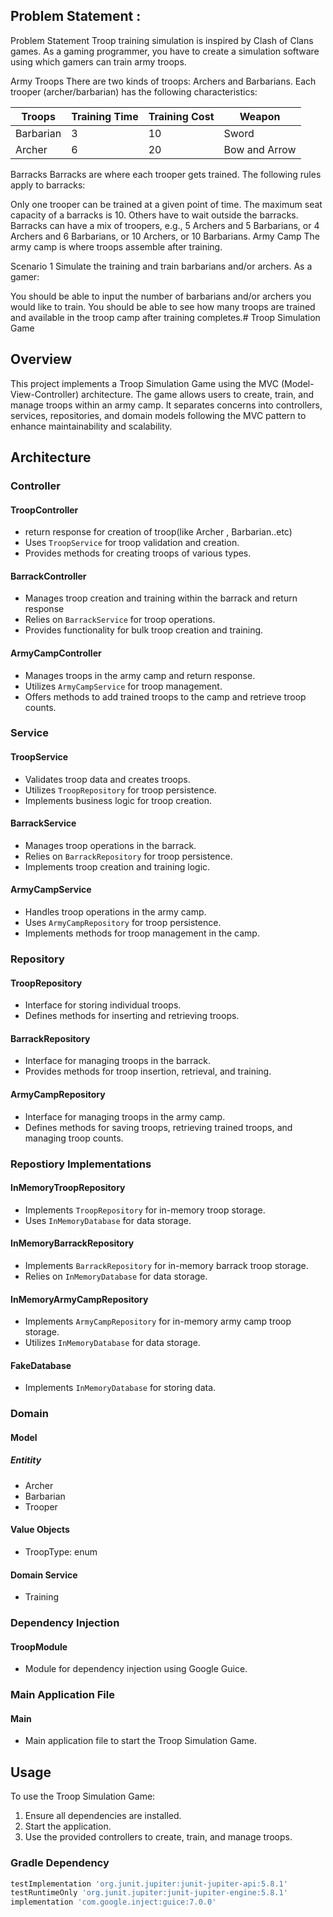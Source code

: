 ## Problem Statement :
Problem Statement
Troop training simulation is inspired by Clash of Clans games. As a gaming programmer, you have to create a simulation software using which gamers can train army troops.

Army Troops
There are two kinds of troops: Archers and Barbarians. Each trooper (archer/barbarian) has the following characteristics:

| Troops    | Training Time | Training Cost | Weapon        |
|-----------|---------------|---------------|---------------|
| Barbarian | 3             | 10            | Sword         |
| Archer    | 6             | 20            | Bow and Arrow |

Barracks
Barracks are where each trooper gets trained. The following rules apply to barracks:

Only one trooper can be trained at a given point of time.
The maximum seat capacity of a barracks is 10.
Others have to wait outside the barracks.
Barracks can have a mix of troopers, e.g., 5 Archers and 5 Barbarians, or 4 Archers and 6 Barbarians, or 10 Archers, or 10 Barbarians.
Army Camp
The army camp is where troops assemble after training.

Scenario 1
Simulate the training and train barbarians and/or archers. As a gamer:

You should be able to input the number of barbarians and/or archers you would like to train.
You should be able to see how many troops are trained and available in the troop camp after training completes.# Troop Simulation Game

## Overview

This project implements a Troop Simulation Game using the MVC (Model-View-Controller) architecture. The game allows users to create, train, and manage troops within an army camp. It separates concerns into controllers, services, repositories, and domain models following the MVC pattern to enhance maintainability and scalability.

## Architecture

### Controller

#### TroopController
- return response for creation of troop(like Archer , Barbarian..etc)
- Uses `TroopService` for troop validation and creation.
- Provides methods for creating troops of various types.

#### BarrackController
- Manages troop creation and training within the barrack and return response
- Relies on `BarrackService` for troop operations.
- Provides functionality for bulk troop creation and training.

#### ArmyCampController
- Manages troops in the army camp and return response.
- Utilizes `ArmyCampService` for troop management.
- Offers methods to add trained troops to the camp and retrieve troop counts.

### Service

#### TroopService
- Validates troop data and creates troops.
- Utilizes `TroopRepository` for troop persistence.
- Implements business logic for troop creation.

#### BarrackService
- Manages troop operations in the barrack.
- Relies on `BarrackRepository` for troop persistence.
- Implements troop creation and training logic.

#### ArmyCampService
- Handles troop operations in the army camp.
- Uses `ArmyCampRepository` for troop persistence.
- Implements methods for troop management in the camp.

### Repository

#### TroopRepository
- Interface for storing individual troops.
- Defines methods for inserting and retrieving troops.

#### BarrackRepository
- Interface for managing troops in the barrack.
- Provides methods for troop insertion, retrieval, and training.

#### ArmyCampRepository
- Interface for managing troops in the army camp.
- Defines methods for saving troops, retrieving trained troops, and managing troop counts.

### Repostiory Implementations

#### InMemoryTroopRepository
- Implements `TroopRepository` for in-memory troop storage.
- Uses `InMemoryDatabase` for data storage.

#### InMemoryBarrackRepository
- Implements `BarrackRepository` for in-memory barrack troop storage.
- Relies on `InMemoryDatabase` for data storage.

#### InMemoryArmyCampRepository
- Implements `ArmyCampRepository` for in-memory army camp troop storage.
- Utilizes `InMemoryDatabase` for data storage.

#### FakeDatabase
- Implements `InMemoryDatabase` for storing data.

### Domain

#### Model
##### Entitity
- Archer
- Barbarian
- Trooper
#### Value Objects
- TroopType: enum

#### Domain Service
- Training

### Dependency Injection

#### TroopModule
- Module for dependency injection using Google Guice.

### Main Application File

#### Main
- Main application file to start the Troop Simulation Game.

## Usage

To use the Troop Simulation Game:

1. Ensure all dependencies are installed.
2. Start the application.
3. Use the provided controllers to create, train, and manage troops.

### Gradle Dependency

```gradle
testImplementation 'org.junit.jupiter:junit-jupiter-api:5.8.1'
testRuntimeOnly 'org.junit.jupiter:junit-jupiter-engine:5.8.1'
implementation 'com.google.inject:guice:7.0.0'


